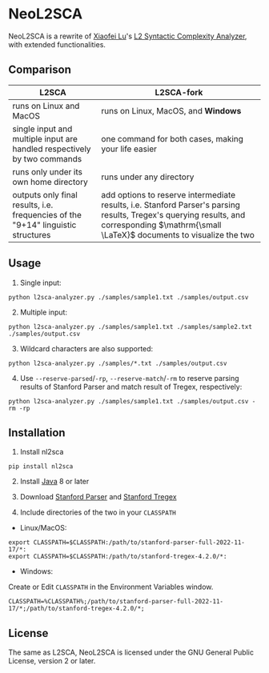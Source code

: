 NeoL2SCA
==========

NeoL2SCA is a rewrite of [Xiaofei Lu](http://personal.psu.edu/xxl13/index.html)'s [L2 Syntactic Complexity Analyzer](http://personal.psu.edu/xxl13/downloads/l2sca.html), with extended functionalities.

## Comparison

| L2SCA | L2SCA-fork |
|-|-|
| runs on Linux and MacOS | runs on Linux, MacOS, and **Windows** |
| single input and multiple input are handled respectively by two commands | one command for both cases, making your life easier |
| runs only under its own home directory | runs under any directory |
| outputs only final results, i.e. frequencies of the "9+14" linguistic structures | add options to reserve intermediate results, i.e. Stanford Parser's parsing results, Tregex's querying results, and corresponding $\mathrm{\small \LaTeX}$ documents to visualize the two |


## Usage

1. Single input:
```
python l2sca-analyzer.py ./samples/sample1.txt ./samples/output.csv
```

2. Multiple input:
```
python l2sca-analyzer.py ./samples/sample1.txt ./samples/sample2.txt ./samples/output.csv
```

3. Wildcard characters are also supported:
```
python l2sca-analyzer.py ./samples/*.txt ./samples/output.csv
```

4. Use `--reserve-parsed`/`-rp`, `--reserve-match`/`-rm` to reserve parsing results of Stanford Parser and match result of Tregex, respectively:

```
python l2sca-analyzer.py ./samples/sample1.txt ./samples/output.csv -rm -rp
```

## Installation

1. Install nl2sca
```
pip install nl2sca
```

2. Install [Java](https://www.java.com/en/download) 8 or later

3. Download [Stanford Parser](https://nlp.stanford.edu/software/lex-parser.shtml#Download) and [Stanford Tregex](https://nlp.stanford.edu/software/tregex.html#Download)

4. Include directories of the two in your `CLASSPATH`

+ Linux/MacOS:

```
export CLASSPATH=$CLASSPATH:/path/to/stanford-parser-full-2022-11-17/*:
export CLASSPATH=$CLASSPATH:/path/to/stanford-tregex-4.2.0/*:
```

+ Windows:

Create or Edit `CLASSPATH` in the Environment Variables window.

`CLASSPATH=%CLASSPATH%;/path/to/stanford-parser-full-2022-11-17/*;/path/to/stanford-tregex-4.2.0/*;`

## License
The same as L2SCA, NeoL2SCA is licensed under the GNU General Public License, version 2 or later.
